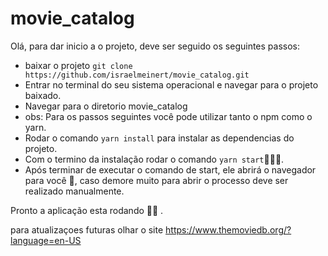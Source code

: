# movie_catalog


Olá, para dar inicio a o projeto,  deve ser seguido os seguintes passos:
- baixar o projeto 
  `git clone https://github.com/israelmeinert/movie_catalog.git`
- Entrar no terminal do seu sistema operacional e navegar para o projeto baixado.
- Navegar para o diretorio movie_catalog
- obs: Para os passos seguintes você pode utilizar tanto o npm como o yarn.
- Rodar o comando ` yarn install ` para instalar as dependencias do projeto.
- Com o termino da instalação rodar o comando `yarn start`🐱‍🏍🤯.
- Após terminar de executar o comando de start, ele abrirá o navegador para você 🙌, caso demore muito para abrir o processo
deve ser realizado manualmente.

Pronto a aplicação esta rodando 🐱‍👤 .

para atualizaçoes futuras olhar o site https://www.themoviedb.org/?language=en-US
